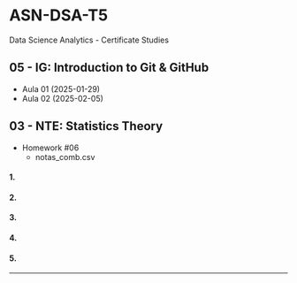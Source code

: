 # ASN-DSA-T5
Data Science Analytics - Certificate Studies

## 05 - IG: Introduction to Git & GitHub

- Aula 01 (2025-01-29)
- Aula 02 (2025-02-05)

## 03 - NTE: Statistics Theory

- Homework #06
    - notas_comb.csv


#### 1. 

#### 2. 

#### 3. 

#### 4.

#### 5. 

---






